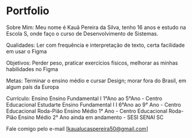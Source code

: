 # Portfolio
Sobre Mim:
Meu nome é Kauã Pereira da Silva, tenho 16 anos e estudo na Escola S, onde faço o curso de Desenvolvimento de Sistemas. 

Qualidades:
Ler com frequência e interpretação de texto,
certa facilidade em usar o Figma

Objetivos:
Perder peso,
 praticar exercícios físicos,
 melhorar as minhas habilidades no Figma

Metas:
Terminar o ensino médio e cursar Design; 
 morar fora do Brasil, em algum país da Europa

Currículo:
Ensino
Ensino Fundamental I   1°Ano ao 5°Ano - Centro Educacional Estudarte
Ensino Fundamental I I  6°Ano  ao  9° Ano - Centro Educacional Roda-Pião
Ensino Médio  1° Ano - Centro Educacional Roda-Pião
Ensino Médio 2° Ano ainda em andamento - SESI SENAI SC 

Fale comigo pelo e-mail [kaualucaspereira50@gmail.com]

